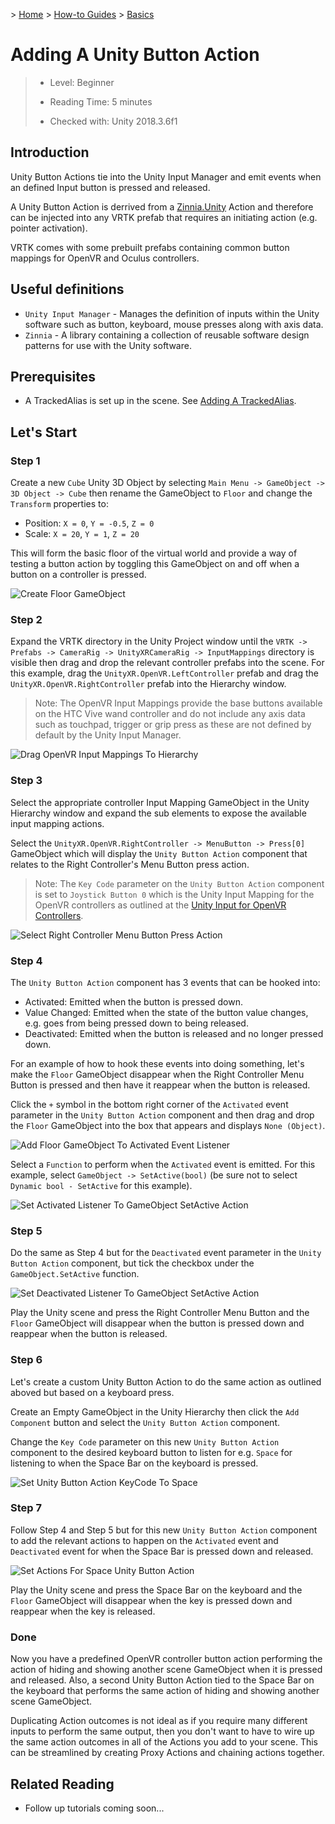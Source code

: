 &gt; [Home](../../../../README.md) &gt; [How-to Guides](../../README.md) &gt; [Basics](../README.md)

# Adding A Unity Button Action

> * Level: Beginner
>
> * Reading Time: 5 minutes
>
> * Checked with: Unity 2018.3.6f1

## Introduction

Unity Button Actions tie into the Unity Input Manager and emit events when an defined Input button is pressed and released.

A Unity Button Action is derrived from a [Zinnia.Unity] Action and therefore can be injected into any VRTK prefab that requires an initiating action (e.g. pointer activation).

VRTK comes with some prebuilt prefabs containing common button mappings for OpenVR and Oculus controllers.

## Useful definitions

* `Unity Input Manager` - Manages the definition of inputs within the Unity software such as button, keyboard, mouse presses along with axis data.
* `Zinnia` - A library containing a collection of reusable software design patterns for use with the Unity software.

## Prerequisites

* A TrackedAlias is set up in the scene. See [Adding A TrackedAlias](../AddingATrackedAlias/README.md).

## Let's Start

### Step 1

Create a new `Cube` Unity 3D Object by selecting `Main Menu -> GameObject -> 3D Object -> Cube` then rename the GameObject to `Floor` and change the `Transform` properties to:

* Position: `X = 0`, `Y = -0.5`, `Z = 0`
* Scale: `X = 20`, `Y = 1`, `Z = 20`

This will form the basic floor of the virtual world and provide a way of testing a button action by toggling this GameObject on and off when a button on a controller is pressed.

![Create Floor GameObject](assets/images/CreateFloorGameObject.png)

### Step 2

Expand the VRTK directory in the Unity Project window until the `VRTK -> Prefabs -> CameraRig -> UnityXRCameraRig -> InputMappings` directory is visible then drag and drop the relevant controller prefabs into the scene. For this example, drag the `UnityXR.OpenVR.LeftController` prefab and drag the `UnityXR.OpenVR.RightController` prefab into the Hierarchy window.

> Note: The OpenVR Input Mappings provide the base buttons available on the HTC Vive wand controller and do not include any axis data such as touchpad, trigger or grip press as these are not defined by default by the Unity Input Manager.

![Drag OpenVR Input Mappings To Hierarchy](assets/images/DragOpenVRInputMappingsToHierarchy.png)

### Step 3

Select the appropriate controller Input Mapping GameObject in the Unity Hierarchy window and expand the sub elements to expose the available input mapping actions.

Select the `UnityXR.OpenVR.RightController -> MenuButton -> Press[0]` GameObject which will display the `Unity Button Action` component that relates to the Right Controller's Menu Button press action.

> Note: The `Key Code` parameter on the `Unity Button Action` component is set to `Joystick Button 0` which is the Unity Input Mapping for the OpenVR controllers as outlined at the [Unity Input for OpenVR Controllers].

![Select Right Controller Menu Button Press Action](assets/images/SelectRightControllerMenuButtonPressAction.png)

### Step 4

The `Unity Button Action` component has 3 events that can be hooked into:

* Activated: Emitted when the button is pressed down.
* Value Changed: Emitted when the state of the button value changes, e.g. goes from being pressed down to being released.
* Deactivated: Emitted when the button is released and no longer pressed down.

For an example of how to hook these events into doing something, let's make the `Floor` GameObject disappear when the Right Controller Menu Button is pressed and then have it reappear when the button is released.

Click the `+` symbol in the bottom right corner of the `Activated` event parameter in the `Unity Button Action` component and then drag and drop the `Floor` GameObject into the box that appears and displays `None (Object)`.

![Add Floor GameObject To Activated Event Listener](assets/images/AddFloorGameObjectToActivatedEventListener.png)

Select a `Function` to perform when the `Activated` event is emitted. For this example, select `GameObject -> SetActive(bool)` (be sure not to select `Dynamic bool - SetActive` for this example).

![Set Activated Listener To GameObject SetActive Action](assets/images/SetActivatedListenerToGameObjectSetActiveAction.png)

### Step 5

Do the same as Step 4 but for the `Deactivated` event parameter in the `Unity Button Action` component, but tick the checkbox under the `GameObject.SetActive` function.

![Set Deactivated Listener To GameObject SetActive Action](assets/images/SetDeactivatedListenerToGameObjectSetActiveAction.png)

Play the Unity scene and press the Right Controller Menu Button and the `Floor` GameObject will disappear when the button is pressed down and reappear when the button is released.

### Step 6

Let's create a custom Unity Button Action to do the same action as outlined aboved but based on a keyboard press.

Create an Empty GameObject in the Unity Hierarchy then click the `Add Component` button and select the `Unity Button Action` component.

Change the `Key Code` parameter on this new `Unity Button Action` component to the desired keyboard button to listen for e.g. `Space` for listening to when the Space Bar on the keyboard is pressed.

![Set Unity Button Action KeyCode To Space](assets/images/SetUnityButtonActionKeyCodeToSpace.png)

### Step 7

Follow Step 4 and Step 5 but for this new `Unity Button Action` component to add the relevant actions to happen on the `Activated` event and `Deactivated` event for when the Space Bar is pressed down and released.

![Set Actions For Space Unity Button Action](assets/images/SetActionsForSpaceUnityButtonAction.png)

Play the Unity scene and press the Space Bar on the keyboard and the `Floor` GameObject will disappear when the key is pressed down and reappear when the key is released.

### Done

Now you have a predefined OpenVR controller button action performing the action of hiding and showing another scene GameObject when it is pressed and released. Also, a second Unity Button Action tied to the Space Bar on the keyboard that performs the same action of hiding and showing another scene GameObject.

Duplicating Action outcomes is not ideal as if you require many different inputs to perform the same output, then you don't want to have to wire up the same action outcomes in all of the Actions you add to your scene. This can be streamlined by creating Proxy Actions and chaining actions together.

## Related Reading

* Follow up tutorials coming soon...

[Zinnia.Unity]: https://github.com/ExtendRealityLtd/Zinnia.Unity
[Unity Input for OpenVR Controllers]: https://docs.unity3d.com/Manual/OpenVRControllers.html